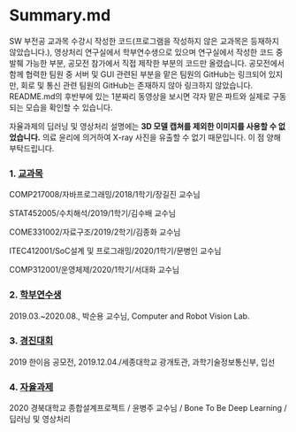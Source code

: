 # Summary.md
SW 부전공 교과목 수강시 작성한 코드(프로그램을 작성하지 않은 교과목은 등재하지 않았습니다.), 영상처리 연구실에서 학부연수생으로 있으며 연구실에서 작성한 코드 중 발췌 가능한 부분, 공모전 참가에서 직접 제작한 부분의 코드만 올렸습니다. 공모전에서 함께 협력한 팀원 중 서버 및 GUI 관련된 부분을 맡은 팀원의 GitHub는 링크되어 있지만, 회로 및 통신 관련 팀원의 GitHub는 존재하지 않아 링크하지 않았습니다. README.md의 후반부에 있는 1분짜리 동영상을 보시면 각자 맡은 파트와 실제로 구동되는 모습을 확인할 수 있습니다.

자율과제의 딥러닝 및 영상처리 설명에는 __3D 모델 캡쳐를 제외한 이미지를 사용할 수 없었습니다.__ 의료 윤리에 의거하여 X-ray 사진을 유출할 수 없기 때문입니다. 이 점 양해부탁드립니다.


### 1. [교과목](https://github.com/zentornoe/SW_GIT)
COMP217008/자바프로그래밍/2018/1학기/장길진 교수님

STAT452005/수치해석/2019/1학기/김수배 교수님

COME331002/자료구조/2019/2학기/김종화 교수님

ITEC412001/SoC설계 및 프로그래밍/2020/1학기/문병인 교수님

COMP312001/운영체제/2020/1학기/서대화 교수님


### 2. [학부연수생](https://github.com/zentornoe/intern_CRVL)
2019.03.~2020.08., 박순용 교수님, Computer and Robot Vision Lab.

### 3. [경진대회](https://github.com/zentornoe/Stev.e)
2019 한이음 공모전, 2019.12.04./세종대학교 광개토관, 과학기술정보통신부, 입선

### 4. [자율과제](https://github.com/zentornoe/BoneToBeDeepLearning)
2020 경북대학교 종합설계프로젝트 / 윤병주 교수님 / Bone To Be Deep Learning / 딥러닝 및 영상처리
